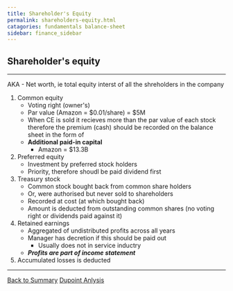 ```yaml
---
title: Shareholder's Equity 
permalink: shareholders-equity.html
catagories: fundamentals balance-sheet
sidebar: finance_sidebar
---
```


## **Shareholder's equity**
---
 AKA - Net worth, ie total equity interst of all the shreholders in the company

1. Common equity
    - Voting right (owner's)
    - Par value (Amazon = $0.01/share) = $5M
    - When CE is sold it recieves more than the par value of each stock therefore the premium (cash) should be recorded on the balance sheet in the form of
    - **Additional paid-in capital**
        + Amazon = $13.3B
2. Preferred equity
    -   Investment by preferred stock holders
    -   Priority, therefore shoudl be paid dividend first
3. Treasury stock 
    - Common stock bought back from common share holders 
    - Or, were authorised but never sold to shareholders
    - Recorded at cost (at which bought back)
    - Amount is deducted from outstanding common shares (no voting right or dividends paid against it)
4. Retained earnings
    - Aggregated of undistributed profits across all years
    - Manager has decretion if this should be paid out
        + Usually does not in service inductry
    - <em>**Profits are part of income statement**</em>
5. Accumulated losses is deducted

---

<a href="/" name="#user-content-ratios" style="text-align: right;">Back to Summary</a>
[Dupoint Anlysis](dupoint-identity.html)


